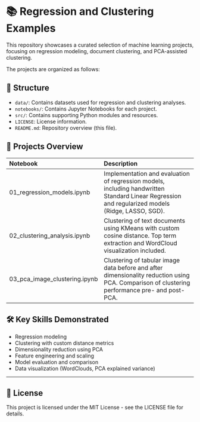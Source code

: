 # 📚 Regression and Clustering Examples

This repository showcases a curated selection of machine learning projects, focusing on regression modeling, document clustering, and PCA-assisted clustering.

The projects are organized as follows:

## 📂 Structure

- `data/`: Contains datasets used for regression and clustering analyses.
- `notebooks/`: Contains Jupyter Notebooks for each project.
- `src/`: Contains supporting Python modules and resources.
- `LICENSE`: License information.
- `README.md`: Repository overview (this file).

## 📖 Projects Overview

| Notebook | Description |
|:---|:---|
| 01_regression_models.ipynb | Implementation and evaluation of regression models, including handwritten Standard Linear Regression and regularized models (Ridge, LASSO, SGD). |
| 02_clustering_analysis.ipynb | Clustering of text documents using KMeans with custom cosine distance. Top term extraction and WordCloud visualization included. |
| 03_pca_image_clustering.ipynb | Clustering of tabular image data before and after dimensionality reduction using PCA. Comparison of clustering performance pre- and post-PCA. |

## 🛠️ Key Skills Demonstrated

- Regression modeling
- Clustering with custom distance metrics
- Dimensionality reduction using PCA
- Feature engineering and scaling
- Model evaluation and comparison
- Data visualization (WordClouds, PCA explained variance)

---

## 📜 License

This project is licensed under the MIT License - see the LICENSE file for details.
